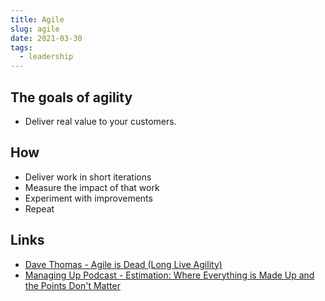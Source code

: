 ```yaml
---
title: Agile
slug: agile
date: 2021-03-30
tags: 
  - leadership
---
```


## The goals of agility

* Deliver real value to your customers.

## How

* Deliver work in short iterations
* Measure the impact of that work
* Experiment with improvements
* Repeat



## Links

* [Dave Thomas - Agile is Dead (Long Live Agility)](https://pragdave.me/blog/2014/03/04/time-to-kill-agile.html)
* [Managing Up Podcast - Estimation: Where Everything is Made Up and the Points Don't Matter](https://managingup.show/episodes/ae6a210b)
